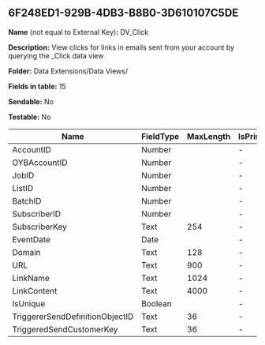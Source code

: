 ## 6F248ED1-929B-4DB3-B8B0-3D610107C5DE

**Name** (not equal to External Key)**:** DV_Click

**Description:** View clicks for links in emails sent from your account by querying the _Click data view

**Folder:** Data Extensions/Data Views/

**Fields in table:** 15

**Sendable:** No

**Testable:** No

| Name | FieldType | MaxLength | IsPrimaryKey | IsNullable | DefaultValue |
| --- | --- | --- | --- | --- | --- |
| AccountID | Number |  | - | - |  |
| OYBAccountID | Number |  | - | + |  |
| JobID | Number |  | - | - |  |
| ListID | Number |  | - | - |  |
| BatchID | Number |  | - | - |  |
| SubscriberID | Number |  | - | - |  |
| SubscriberKey | Text | 254 | - | - |  |
| EventDate | Date |  | - | - |  |
| Domain | Text | 128 | - | - |  |
| URL | Text | 900 | - | + |  |
| LinkName | Text | 1024 | - | + |  |
| LinkContent | Text | 4000 | - | + |  |
| IsUnique | Boolean |  | - | + |  |
| TriggererSendDefinitionObjectID | Text | 36 | - | + |  |
| TriggeredSendCustomerKey | Text | 36 | - | + |  |
